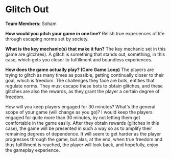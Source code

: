 # Glitch Out

**Team Members:** Soham

**How would you pitch your game in one line?**
Relish true experiences of life through escaping norms set by society.

**What is the key mechanic(s) that make it fun?**
The key mechanic set in this game are glitch(es). A glitch is something that stands out, something, in this case, which gets you closer to fulfillment and boundless experiences.

**How does the game actually play? (Core Game Loop)**
The players are trying to glitch as many times as possible, getting continually closer to their goal, which is freedom. The challenges they face are bots, entities that regulate norms. They must escape these bots to obtain glitches, and these glitches are also the rewards, as they grant the player a certain degree of freedom.

How will you keep players engaged for 30 minutes? What's the general scope of your game (will change as you go)?
I would keep the players engaged for quite more than 30 minutes, by not letting them get comfortable in the game easily. After they obtain rewards (glitches in this case), the game will be presented in such a way so as to amplify their remaining degrees of dependence. It will seem to get harder as the player progresses through the game, but alas, at the end, when true freedom and thus fulfillment is reached, the player will look back, and hopefully, enjoy the gameplay experience.
